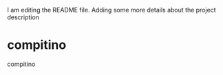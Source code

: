 I am editing the README file. Adding some more details about the project description
# compitino
compitino
